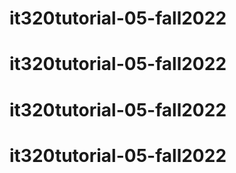# it320tutorial-05-fall2022
# it320tutorial-05-fall2022
# it320tutorial-05-fall2022
# it320tutorial-05-fall2022
